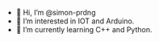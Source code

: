 - 👋 Hi, I’m @simon-prdng
- 👀 I’m interested in IOT and Arduino.
- 🌱 I’m currently learning C++ and Python.


